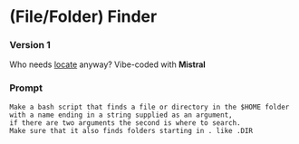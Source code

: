 # (File/Folder) Finder
### Version 1

Who needs [locate](https://www.geeksforgeeks.org/locate-command-in-linux-with-examples/) anyway?
Vibe-coded with **Mistral**

### Prompt
```
Make a bash script that finds a file or directory in the $HOME folder with a name ending in a string supplied as an argument,
if there are two arguments the second is where to search.
Make sure that it also finds folders starting in . like .DIR
```
